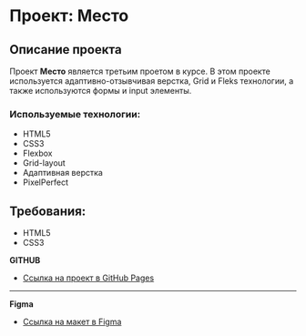 # Проект: Место

## Описание проекта
Проект **Место** является третьим проетом в курсе. В этом проекте используется адаптивно-отзывчивая верстка, Grid и Fleks технологии, а также используются формы и input элементы.

### Используемые технологии:
* HTML5
* CSS3
* Flexbox
* Grid-layout
* Адаптивная верстка
* PixelPerfect

## Требования:
* HTML5
* CSS3


**GITHUB**

* [Ссылка на проект в GitHub Pages](https://marahin1992.github.io/mesto-project/index.html)
____________________________________________________

**Figma**

* [Ссылка на макет в Figma](https://www.figma.com/file/2cn9N9jSkmxD84oJik7xL7/JavaScript.-Sprint-4?node-id=0%3A1)

